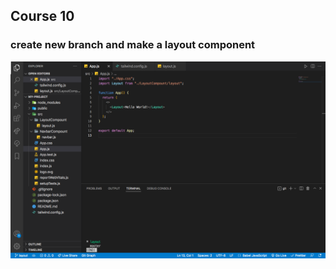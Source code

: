 ## Course 10

### create new branch and make a layout component
![image](https://github.com/daisyleemoon/my-project-danny-assignment/blob/layout/images/Screenshot%202023-01-09.png)
